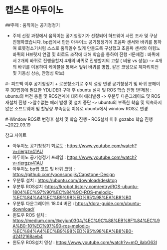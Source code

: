 # 캡스톤 아두이노
##주제 : 움직이는 공기청정기
- 주제 선정 과정에서 움직이는 공기청정기가 선정되어 하드웨어 사전 조사 및 구상 진행하였습니다.
    bp랩에서 만든 아두이노 공기청정기에 초음파 센서와 바퀴를 통하여 로봇청소기처럼 스스로 움직일수 있게 만들도록 구상했고
    초음파 센서와 아뒹노 바퀴의 H브릿지 연결 및 회로도 조작에 대해 학습을 통하여 진행
     -!문제점 : 바퀴에서 2개의 바퀴로 진행을할지 4개의 바퀴로 진행할지의 고찰 ( 비용 vs 성능)
            -> 4개의 바퀴를 이용하여 케이블을 통해서 앞뒤 바퀴를 병합, 같은 코딩으로 제자리회전 및 기동성 상승, 안정성 확보)
    
#- 피드백 이후 공기청정기 + 로봇청소기로 주제 설정 변경
    공기청정기 및 바퀴 분해이후 3D맵핑에 필요한 YDLIDER 구매 후 ubuntu 설치 및 ROS 학습 진행
        !문제점 : ubuntu의 버전 충돌 및 ROS연계에 대하여 에러발생
            -> 우분투 다운그레이드 및 ROS재설치 진행
                ->알수없는 에러 발생 및 설치 중단
    -> ubuntu의 부족한 학습 및 익숙하지 않은 소프트웨어 및 할당량 부족등등 이유로 ubuntu에서 window ROS로 변경
    
#-Window ROS로 변경후 설치 및 학습 진행
    - ROS설치 이후 gozabo 학습 진행 ~2022.09.19








참고 사이트
- 아두이노 공기청정기 회로도 : https://www.youtube.com/watch?v=riergzv41AU
- 아두이노 공기청정기 프레임 : https://www.youtube.com/watch?v=riergzv41AU
- 아두이노 bp랩 코드 및 바퀴 코딩 : https://github.com/yoonsongjik/Capstone-Design
- 우분투 설치 : https://ubuntu.com/download/desktop
- 우분투 ROS설치 :https://krobot.tistory.com/entry/ROS-ubuntu-1804%EC%97%90%EC%84%9C-ROS-melodic-%EC%84%A4%EC%B9%98%ED%95%98%EA%B8%B0
- 우분투 다운그레이드 18.04 버전 : https://dora-guide.com/ubuntu-download/
- 윈도우 ROS 설치 : https://medium.com/@cyjun0304/%EC%9C%88%EB%8F%84%EC%9A%B0-10%EC%97%90-ros-melodic-%EC%84%A4%EC%B9%98%ED%95%98%EA%B8%B0-d2412168aeb4
- 윈도우 ROS설치 영상 : https://www.youtube.com/watch?v=mO_ilabG63I
